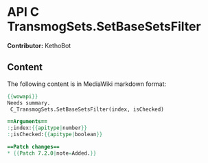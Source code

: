 # API C TransmogSets.SetBaseSetsFilter

**Contributor:** KethoBot

## Content

The following content is in MediaWiki markdown format:

```mediawiki
{{wowapi}}
Needs summary.
 C_TransmogSets.SetBaseSetsFilter(index, isChecked)

==Arguments==
:;index:{{apitype|number}}
:;isChecked:{{apitype|boolean}}

==Patch changes==
* {{Patch 7.2.0|note=Added.}}
```